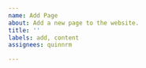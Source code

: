 ```yaml
---
name: Add Page
about: Add a new page to the website.
title: ''
labels: add, content
assignees: quinnrm

---
```



